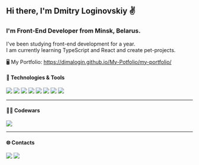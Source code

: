 ## Hi there, I'm Dmitry Loginovskiy :v:


### I'm Front-End Developer from Minsk, Belarus.

I've been studying front-end development for a year. \
I am currently learning TypeScript and React and create pet-projects.

:desktop_computer: My Portfolio: https://dimalogin.github.io/My-Potfolio/my-portfolio/


#### :wrench: Technologies & Tools

<img src="https://img.shields.io/badge/HTML5-da502d?style=for-the-badge&logo=HTML5&logoColor=white"/> <img src="https://img.shields.io/badge/CSS3-1671bb?style=for-the-badge&logo=HTML5&logoColor=white"/> <img src="https://img.shields.io/badge/JavaScript-f4e220?style=for-the-badge&logo=JavaScript&logoColor=black"/> <img src="https://img.shields.io/badge/TypeScript-2f74c0?style=for-the-badge&logo=TypeScript&logoColor=white"/> <img src="https://img.shields.io/badge/react-black?style=for-the-badge&logo=React&logoColor=61DAFB"/> <img src="https://img.shields.io/badge/Webpack-212121?style=for-the-badge&logo=Webpack&logoColor=white"/> <img src="https://img.shields.io/badge/git-f44d27?style=for-the-badge&logo=git&logoColor=white"/> <img src="https://img.shields.io/badge/Figma-1d1d1d?style=for-the-badge&logo=Figma&logoColor=white"/>
<hr>

#### 🧑‍💻 Codewars

[<img src="https://img.shields.io/badge/Codewars-B1361E?style=for-the-badge&logo=Codewars&logoColor=white"/>](https://www.codewars.com/users/dimaLogin)
<hr>

#### :globe_with_meridians: Contacts

[<img src="https://img.shields.io/badge/LinkedIn-0077b7?style=for-the-badge&logo=LinkedIn&logoColor=white"/>](https://www.linkedin.com/in/dima-loginovskiy/) [<img src="https://img.shields.io/badge/Telegram-29a9eb?style=for-the-badge&logo=Telegram&logoColor=white"/>](https://t.me/loginovskiy_d)




